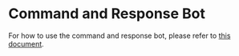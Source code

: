 # Command and Response Bot

For how to use the command and response bot, please refer to [this document](https://aka.ms/teamsfx-command-response).